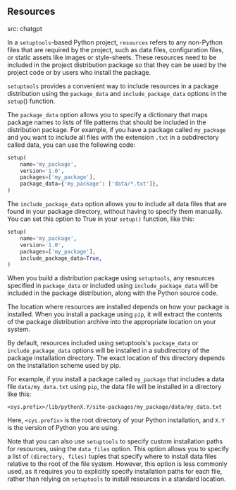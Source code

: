 ## Resources

src: chatgpt

In a `setuptools`-based Python project, `resources` refers to any non-Python files
that are required by the project, such as data files, configuration files, or
static assets like images or style-sheets. These resources need to be included in
the project distribution package so that they can be used by the project code or
by users who install the package.

`setuptools` provides a convenient way to include resources in a package
distribution using the `package_data` and `include_package_data` options in the
`setup`() function.

The `package_data` option allows you to specify a dictionary that maps package
names to lists of file patterns that should be included in the distribution
package. For example, if you have a package called `my_package` and you want to
include all files with the extension `.txt` in a subdirectory called data, you can
use the following code:

```python
setup(
    name='my_package',
    version='1.0',
    packages=['my_package'],
    package_data={'my_package': ['data/*.txt']},
)
```

The `include_package_data` option allows you to include all data files that are
found in your package directory, without having to specify them manually. You
can set this option to True in your `setup()` function, like this:

```python
setup(
    name='my_package',
    version='1.0',
    packages=['my_package'],
    include_package_data=True,
)
```

When you build a distribution package using `setuptools`, any resources specified
in `package_data` or included using `include_package_data` will be included in the
package distribution, along with the Python source code.


The location where resources are installed depends on how your package is
installed. When you install a package using `pip`, it will extract the contents of
the package distribution archive into the appropriate location on your system.

By default, resources included using setuptools's `package_data` or
`include_package_data` options will be installed in a subdirectory of the package
installation directory. The exact location of this directory depends on the
installation scheme used by pip.

For example, if you install a package called `my_package` that includes a data
file `data/my_data.txt` using `pip`, the data file will be installed in a directory
like this:

```
<sys.prefix>/lib/pythonX.Y/site-packages/my_package/data/my_data.txt
```

Here, `<sys.prefix>` is the root directory of your Python installation, and `X.Y` is
the version of Python you are using.

Note that you can also use `setuptools` to specify custom installation paths for
resources, using the `data_files` option. This option allows you to specify a list
of `(directory, files)` tuples that specify where to install data files relative
to the root of the file system. However, this option is less commonly used, as it
requires you to explicitly specify installation paths for each file, rather than
relying on `setuptools` to install resources in a standard location.
